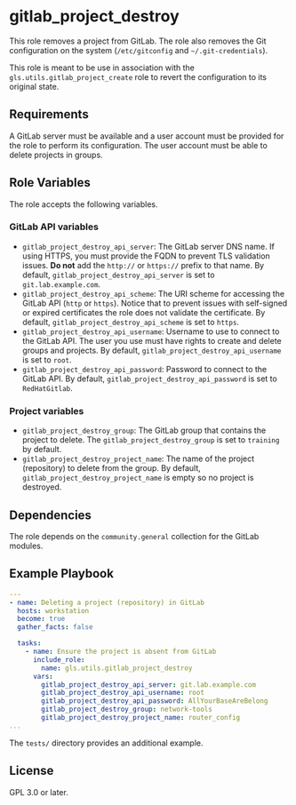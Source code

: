 gitlab_project_destroy
======================

This role removes a project from GitLab.
The role also removes the Git configuration on the system (`/etc/gitconfig` and `~/.git-credentials`).

This role is meant to be use in association with the `gls.utils.gitlab_project_create` role to revert the configuration to its original state.


Requirements
------------

A GitLab server must be available and a user account must be provided for the role to perform its configuration.
The user account must be able to delete projects in groups.


Role Variables
--------------

The role accepts the following variables.

### GitLab API variables

* `gitlab_project_destroy_api_server`: The GitLab server DNS name. If using HTTPS, you must provide the FQDN to prevent TLS validation issues. **Do not** add the `http://` or `https://` prefix to that name.
  By default, `gitlab_project_destroy_api_server` is set to `git.lab.example.com`.
* `gitlab_project_destroy_api_scheme`: The URI scheme for accessing the GitLab API (`http` or `https`).
  Notice that to prevent issues with self-signed or expired certificates the role does not validate the certificate.
  By default, `gitlab_project_destroy_api_scheme` is set to `https`.
* `gitlab_project_destroy_api_username`: Username to use to connect to the GitLab API. The user you use must have rights to create and delete groups and projects.
  By default, `gitlab_project_destroy_api_username` is set to `root`.
* `gitlab_project_destroy_api_password`: Password to connect to the GitLab API.
  By default, `gitlab_project_destroy_api_password` is set to `RedHatGitlab`.


### Project variables

* `gitlab_project_destroy_group`: The GitLab group that contains the project to delete.
  The `gitlab_project_destroy_group` is set to `training` by default.
* `gitlab_project_destroy_project_name`: The name of the project (repository) to delete from the group.
  By default, `gitlab_project_destroy_project_name` is empty so no project is destroyed.


Dependencies
------------

The role depends on the `community.general` collection for the GitLab modules.


Example Playbook
----------------

```yaml
---
- name: Deleting a project (repository) in GitLab
  hosts: workstation
  become: true
  gather_facts: false

  tasks:
    - name: Ensure the project is absent from GitLab
      include_role:
        name: gls.utils.gitlab_project_destroy
      vars:
        gitlab_project_destroy_api_server: git.lab.example.com
        gitlab_project_destroy_api_username: root
        gitlab_project_destroy_api_password: AllYourBaseAreBelong
        gitlab_project_destroy_group: network-tools
        gitlab_project_destroy_project_name: router_config
...
```

The `tests/` directory provides an additional example.


License
-------

GPL 3.0 or later.
